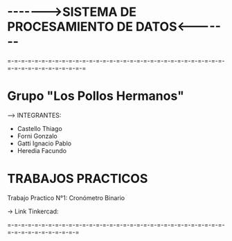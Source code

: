 # ------->SISTEMA DE PROCESAMIENTO DE DATOS<-------
=-=-=-=-=-=-=-=-=-=-=-=-=-=-=-=-=-=-=-=-=-=-=-=-=-=-=-=-=-=-=-=-=-=-=-=-=-=-=-=-=-=-=-=  

Grupo "Los Pollos Hermanos"
=

--> INTEGRANTES:
- Castello Thiago
- Forni Gonzalo
- Gatti Ignacio Pablo
- Heredia Facundo


TRABAJOS PRACTICOS
==================
Trabajo Practico N°1: Cronómetro Binario

-> Link Tinkercad: 

=-=-=-=-=-=-=-=-=-=-=-=-=-=-=-=-=-=-=-=-=-=-=-=-=-=-=-=-=-=-=-=-=-=-=-=-=-=-=-=-=-=-=
